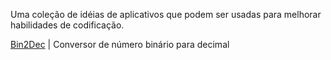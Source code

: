 Uma coleção de idéias de aplicativos que podem ser usadas para melhorar habilidades de codificação.

[Bin2Dec](https://github.com/Elisangelamsilva/projects-beginner/tree/master/Bin2Dec) | Conversor de número binário para decimal